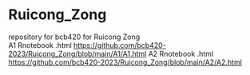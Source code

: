 # Ruicong_Zong
repository for bcb420 for Ruicong Zong\
A1 Rnotebook .html https://github.com/bcb420-2023/Ruicong_Zong/blob/main/A1/A1.html
A2 Rnotebook .html https://github.com/bcb420-2023/Ruicong_Zong/blob/main/A2/A2.html
